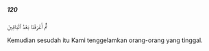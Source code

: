 ##### 120

<span class="ayah">ثُمَّ أَغْرَقْنَا بَعْدُ ٱلْبَاقِينَ</span>

<span class="ayah_translation">Kemudian sesudah itu Kami tenggelamkan orang-orang yang tinggal.</span>
